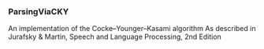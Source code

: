 ### ParsingViaCKY

An implementation of the Cocke–Younger–Kasami algorithm
As described in Jurafsky & Martin, Speech and Language Processing, 2nd Edition

